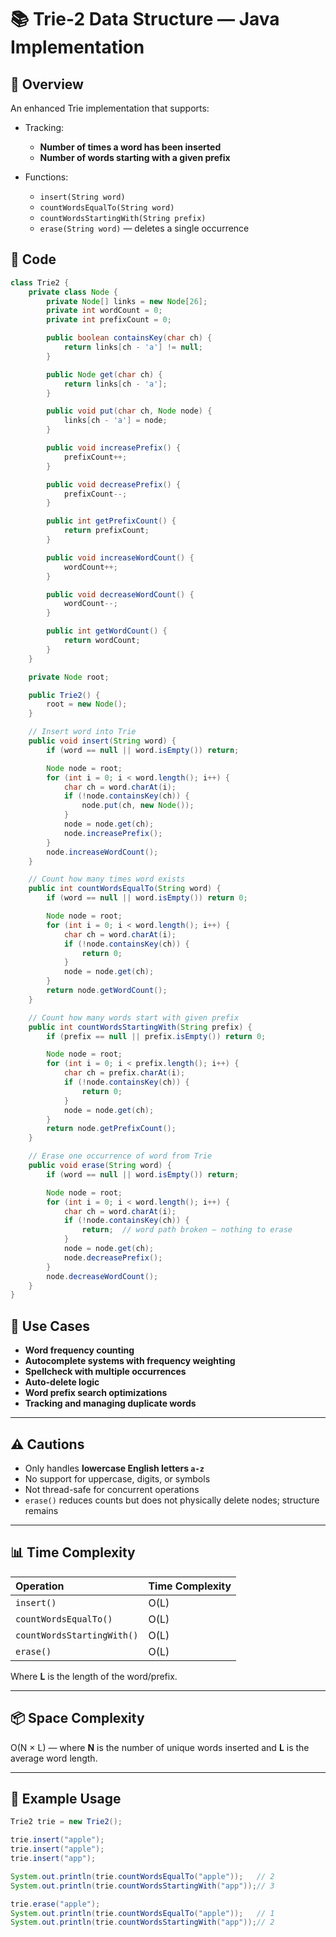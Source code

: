 
# 📚 Trie-2 Data Structure — Java Implementation

## 📌 Overview

An enhanced Trie implementation that supports:

- Tracking:
  - **Number of times a word has been inserted**
  - **Number of words starting with a given prefix**
  
- Functions:
  - `insert(String word)`
  - `countWordsEqualTo(String word)`
  - `countWordsStartingWith(String prefix)`
  - `erase(String word)` — deletes a single occurrence


## 📌 Code

```java
class Trie2 {
    private class Node {
        private Node[] links = new Node[26];
        private int wordCount = 0;
        private int prefixCount = 0;

        public boolean containsKey(char ch) {
            return links[ch - 'a'] != null;
        }

        public Node get(char ch) {
            return links[ch - 'a'];
        }

        public void put(char ch, Node node) {
            links[ch - 'a'] = node;
        }

        public void increasePrefix() {
            prefixCount++;
        }

        public void decreasePrefix() {
            prefixCount--;
        }

        public int getPrefixCount() {
            return prefixCount;
        }

        public void increaseWordCount() {
            wordCount++;
        }

        public void decreaseWordCount() {
            wordCount--;
        }

        public int getWordCount() {
            return wordCount;
        }
    }

    private Node root;

    public Trie2() {
        root = new Node();
    }

    // Insert word into Trie
    public void insert(String word) {
        if (word == null || word.isEmpty()) return;

        Node node = root;
        for (int i = 0; i < word.length(); i++) {
            char ch = word.charAt(i);
            if (!node.containsKey(ch)) {
                node.put(ch, new Node());
            }
            node = node.get(ch);
            node.increasePrefix();
        }
        node.increaseWordCount();
    }

    // Count how many times word exists
    public int countWordsEqualTo(String word) {
        if (word == null || word.isEmpty()) return 0;

        Node node = root;
        for (int i = 0; i < word.length(); i++) {
            char ch = word.charAt(i);
            if (!node.containsKey(ch)) {
                return 0;
            }
            node = node.get(ch);
        }
        return node.getWordCount();
    }

    // Count how many words start with given prefix
    public int countWordsStartingWith(String prefix) {
        if (prefix == null || prefix.isEmpty()) return 0;

        Node node = root;
        for (int i = 0; i < prefix.length(); i++) {
            char ch = prefix.charAt(i);
            if (!node.containsKey(ch)) {
                return 0;
            }
            node = node.get(ch);
        }
        return node.getPrefixCount();
    }

    // Erase one occurrence of word from Trie
    public void erase(String word) {
        if (word == null || word.isEmpty()) return;

        Node node = root;
        for (int i = 0; i < word.length(); i++) {
            char ch = word.charAt(i);
            if (!node.containsKey(ch)) {
                return;  // word path broken — nothing to erase
            }
            node = node.get(ch);
            node.decreasePrefix();
        }
        node.decreaseWordCount();
    }
}


```



## 📖 Use Cases

- **Word frequency counting**
- **Autocomplete systems with frequency weighting**
- **Spellcheck with multiple occurrences**
- **Auto-delete logic**
- **Word prefix search optimizations**
- **Tracking and managing duplicate words**

---

## ⚠️ Cautions

- Only handles **lowercase English letters `a-z`**
- No support for uppercase, digits, or symbols
- Not thread-safe for concurrent operations
- `erase()` reduces counts but does not physically delete nodes; structure remains

---

## 📊 Time Complexity

| Operation               | Time Complexity |
|:------------------------|:----------------|
| `insert()`                | O(L) |
| `countWordsEqualTo()`     | O(L) |
| `countWordsStartingWith()`| O(L) |
| `erase()`                 | O(L) |

Where **L** is the length of the word/prefix.

---

## 📦 Space Complexity

O(N × L) — where **N** is the number of unique words inserted and **L** is the average word length.

---

## 📌 Example Usage

```java
Trie2 trie = new Trie2();

trie.insert("apple");
trie.insert("apple");
trie.insert("app");

System.out.println(trie.countWordsEqualTo("apple"));   // 2
System.out.println(trie.countWordsStartingWith("app"));// 3

trie.erase("apple");
System.out.println(trie.countWordsEqualTo("apple"));   // 1
System.out.println(trie.countWordsStartingWith("app"));// 2

```




